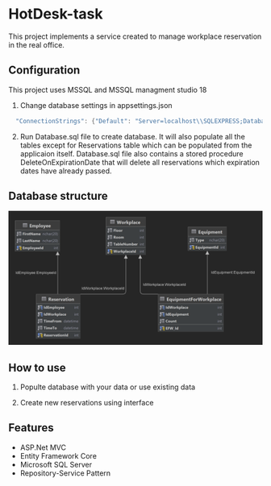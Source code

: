 
# HotDesk-task

This project implements a service created to manage workplace reservation in the real office.


## Configuration

This project uses MSSQL and MSSQL managment studio 18
1. Change database settings in appsettings.json

```csharp
  "ConnectionStrings": {"Default": "Server=localhost\\SQLEXPRESS;Database=WWTBAM-task;Trusted_Connection=True;TrustServerCertificate=True"}
```
2. Run Database.sql file to create database. It will also populate all the tables except for Reservations table which can be populated from the applicaion itself. Database.sql file also contains a stored procedure DeleteOnExpirationDate that will delete all reservations which expiration dates have already passed. 




## Database structure

![App Screenshot](HotDeskDB.png?raw=true "Database Structure")


## How to use

1. Populte database with your data or use existing data

2. Create new reservations using interface


## Features

- ASP.Net MVC
- Entity Framework Core
- Microsoft SQL Server
- Repository-Service Pattern

